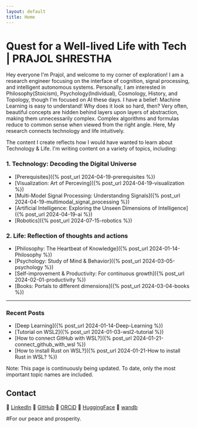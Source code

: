 ```yaml
---
layout: default
title: Home
---
```

# Quest for a Well-lived Life with Tech | PRAJOL SHRESTHA

Hey everyone I'm Prajol, and welcome to my corner of exploration! 
I am a research engineer focusing on the interface of cognition, signal processing,  and intelligent autonomous systems.
Personally, I am interested in Philosophy(Stoicism), Psychology(Individual), Cosmology, History, and Topology, though I'm focused on AI these days. I have a belief: Machine Learning is easy to understand! Why does it look so hard, then? Very often, beautiful concepts are hidden behind layers upon layers of abstraction, making them unnecessarily complex. Complex algorithms and formulas reduce to common sense when viewed from the right angle. Here, My research connects technology and life intuitively.


The content I create reflects how I would have wanted to learn about Technology & Life.
I'm writing content on a variety of topics, including:

### 1. Technology: Decoding the Digital Universe
- [Prerequisites]({% post_url 2024-04-19-prerequisites %})
- [Visualization: Art of Perceving]({% post_url 2024-04-19-visualization %})
- [Multi-Model Signal Processing: Understanding Signals]({% post_url 2024-04-19-multimodal_signal_processing %})
- [Artificial Intelligence: Exploring the Unseen Dimensions of Intelligence]({% post_url 2024-04-19-ai %})
- [Robotics]({% post_url 2024-07-15-robotics %})

### 2. Life: Reflection of thoughts and actions
- [Philosophy: The Heartbeat of Knowledge]({% post_url 2024-01-14-Philosophy %})
- [Psychology: Study of Mind & Behavior]({% post_url 2024-03-05-psychology %})
- [Self-improvement & Productivity: For continuous growth]({% post_url 2024-02-01-productivity %}) 
- [Books: Portals to different dimensions]({% post_url 2024-03-04-books %})


-----------------------------------------------------------------------------------------------------------------

### Recent Posts
- [Deep Learning]({% post_url 2024-01-14-Deep-Learning %})
- [Tutorial on WSL2]({% post_url 2024-01-03-wsl2-tutorial %})
- [How to connect GitHub with WSL?]({% post_url 2024-01-21-connect_github_with_wsl %})
- [How to install Rust on WSL?]({% post_url 2024-01-21-How to install Rust in WSL? %})




Note: This page is continuously being updated. To date, only the most important topic names are included. 

## Contact
🔗 [Linkedln](https://www.linkedin.com/in/prajolshresthaa/) 
🔗 [GitHub](https://github.com/prajolshrestha)
🔗 [ORCiD](https://orcid.org/0009-0005-9585-3800)
🔗 [HuggingFace](https://huggingface.co/prajolshrestha)
🔗 [wandb](https://wandb.ai/prajolshrestha)


#For our peace and prosperity.
